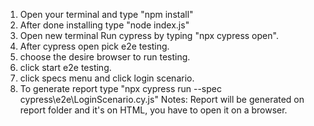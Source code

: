 1. Open your terminal and type "npm install"
2. After done installing type "node index.js"
3. Open new terminal Run cypress by typing "npx cypress open".
4. After cypress open pick e2e testing.
5. choose the desire browser to run testing.
6. click start e2e testing.
7. click specs menu and click login scenario.
8. To generate report type "npx cypress run --spec cypress\e2e\LoginScenario.cy.js"
   Notes: Report will be generated on report folder and it's on HTML, you have to open it on a browser.
